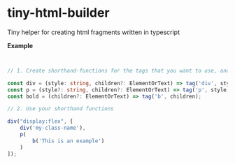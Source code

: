 # tiny-html-builder

Tiny helper for creating html fragments written in typescript

__Example__
```typescript


// 1. Create shorthand-functions for the tags that you want to use, and forward the arguments that is relevant the tag in question

const div = (style: string, children?: ElementOrText) => tag('div', style, children);
const p = (style?: string, children?: ElementOrText) => tag('p', style, children);
const bold = (children?: ElementOrText) => tag('b', children);

// 2. Use your shorthand functions

div("display:flex", [
    div('my-class-name'), 
    p(
        b('This is an example')
    )
]);

```


